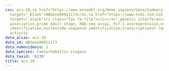 ```yaml
---
csv: acs-18,<a href="https://www.ensembl.org/Homo_sapiens/Gene/Summary?db=core;g=WBGene00011173"
  target="_blank">WBGene00011173</a>,<a href="https://www.ncbi.nlm.nih.gov/pubmed/30894454"
  target="_blank"><i class="fas fa-file"></i></a>",genetic interference,functional
  association,prime adult stage, RNA-seq assay, hsf-1 overexpression,nucleotide sequence
  identification,nucleotide sequence identification,transcriptional regulation,up-regulates
  activity
data_alias: acs-18
data_id: WBGene00011173
data_numevidence: 1
data_species: Caenorhabditis elegans
data_taxid: '6239'
title: acs-18
---
```

